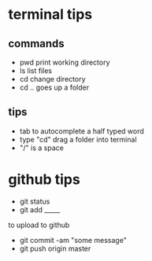 # terminal tips

## commands

- pwd print working directory
- ls list files
- cd change directory
- cd .. goes up a folder

## tips

- tab to autocomplete a half typed word
- type "cd" drag a folder into terminal
- "/" is a space

# github tips

- git status
- git add _____

to upload to github

- git commit -am "some message"
- git push origin master